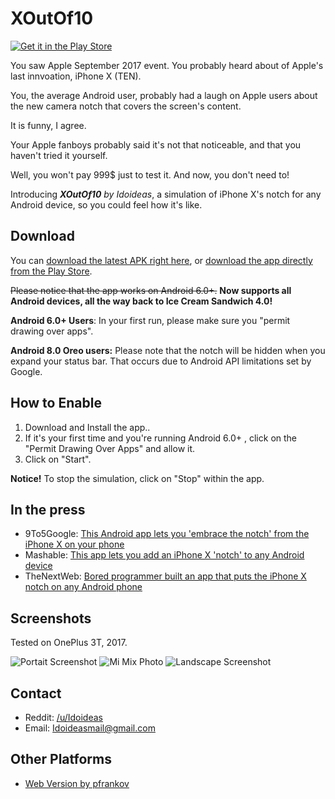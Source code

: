 # XOutOf10

[![Get it in the Play Store](https://i.imgur.com/GcvRPKp.png)](https://play.google.com/store/apps/details?id=com.idoideas.xoutof10)

You saw Apple September 2017 event. You probably heard about of Apple's last innvoation, iPhone X (TEN).

You, the average Android user, probably had a laugh on Apple users about the new camera notch that covers the screen's content.

It is funny, I agree.

Your Apple fanboys probably said it's not that noticeable, and that you haven't tried it yourself.

Well, you won't pay 999$ just to test it. And now, you don't need to!

Introducing ***XOutOf10*** *by Idoideas*, a simulation of iPhone X's notch for any Android device, so you could feel how it's like.

## Download

You can [download the latest APK right here](https://github.com/idoideas/XOutOf10/blob/master/XOutOf10.apk?raw=true), or [download the app directly from the Play Store](https://play.google.com/store/apps/details?id=com.idoideas.xoutof10).

~~Please notice that the app works on Android 6.0+.~~ **Now supports all Android devices, all the way back to Ice Cream Sandwich 4.0!**

**Android 6.0+ Users**: In your first run, please make sure you "permit drawing over apps".

**Android 8.0 Oreo users:** Please note that the notch will be hidden when you expand your status bar. That occurs due to Android API limitations set by Google.

## How to Enable

1. Download and Install the app..
2. If it's your first time and you're running Android 6.0+ , click on the "Permit Drawing Over Apps" and allow it.
3. Click on "Start".

**Notice!** To stop the simulation, click on "Stop" within the app.

## In the press

* 9To5Google: [This Android app lets you 'embrace the notch' from the iPhone X on your phone](https://9to5google.com/2017/09/18/android-iphone-x-notch-simulator/)
* Mashable: [This app lets you add an iPhone X 'notch' to any Android device](http://mashable.com/2017/09/18/iphone-x-notch-android-app/)
* TheNextWeb: [Bored programmer built an app that puts the iPhone X notch on any Android phone](https://thenextweb.com/apps/2017/09/18/iphone-x-notch-android-phone/)

## Screenshots

Tested on OnePlus 3T, 2017.

![Portait Screenshot](https://i.imgur.com/Wq429gQ.jpg) ![Mi Mix Photo](https://i.imgur.com/rpkX50w.png)
![Landscape Screenshot](https://i.imgur.com/MWXdVr1.jpg)

## Contact

* Reddit: [/u/Idoideas](https://www.reddit.com/user/idoideas)
* Email: Idoideasmail@gmail.com

## Other Platforms

* [Web Version by pfrankov](https://github.com/pfrankov/iphone-x-notch)
